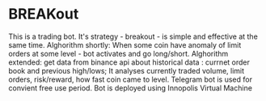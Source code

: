 # BREAKout
This is a trading bot. It's strategy - breakout - is simple and effective at the same time. 
Alghorithm shortly: When some coin have anomaly of limit orders at some level - bot activates and go long/short. 
Alghorithm extended: get data from binance api about historical data : currnet order book and previous high/lows;
                     It analyses currently traded volume, limit orders, risk/reward, how fast coin came to level.
Telegram bot is used for convient free use period.
Bot is deployed using Innopolis Virtual Machine
